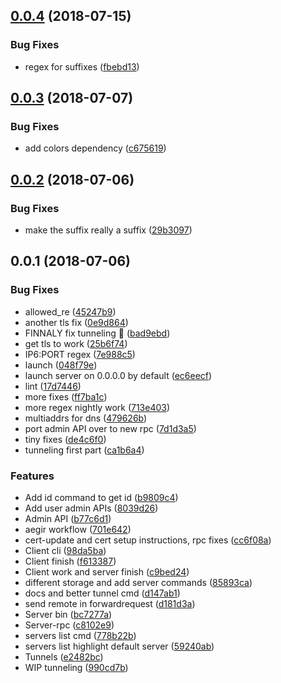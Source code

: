 <a name="0.0.4"></a>
## [0.0.4](https://github.com/mkg20001/peertunnel/compare/v0.0.3...v0.0.4) (2018-07-15)


### Bug Fixes

* regex for suffixes ([fbebd13](https://github.com/mkg20001/peertunnel/commit/fbebd13))



<a name="0.0.3"></a>
## [0.0.3](https://github.com/mkg20001/peertunnel/compare/v0.0.2...v0.0.3) (2018-07-07)


### Bug Fixes

* add colors dependency ([c675619](https://github.com/mkg20001/peertunnel/commit/c675619))



<a name="0.0.2"></a>
## [0.0.2](https://github.com/mkg20001/peertunnel/compare/v0.0.1...v0.0.2) (2018-07-06)


### Bug Fixes

* make the suffix really a suffix ([29b3097](https://github.com/mkg20001/peertunnel/commit/29b3097))



<a name="0.0.1"></a>
## 0.0.1 (2018-07-06)


### Bug Fixes

* allowed_re ([45247b9](https://github.com/mkg20001/peertunnel/commit/45247b9))
* another tls fix ([0e9d864](https://github.com/mkg20001/peertunnel/commit/0e9d864))
* FINNALY fix tunneling :tada: ([bad9ebd](https://github.com/mkg20001/peertunnel/commit/bad9ebd))
* get tls to work ([25b6f74](https://github.com/mkg20001/peertunnel/commit/25b6f74))
* IP6:PORT regex ([7e988c5](https://github.com/mkg20001/peertunnel/commit/7e988c5))
* launch ([048f79e](https://github.com/mkg20001/peertunnel/commit/048f79e))
* launch server on 0.0.0.0 by default ([ec6eecf](https://github.com/mkg20001/peertunnel/commit/ec6eecf))
* lint ([17d7446](https://github.com/mkg20001/peertunnel/commit/17d7446))
* more fixes ([ff7ba1c](https://github.com/mkg20001/peertunnel/commit/ff7ba1c))
* more regex nightly work ([713e403](https://github.com/mkg20001/peertunnel/commit/713e403))
* multiaddrs for dns ([479626b](https://github.com/mkg20001/peertunnel/commit/479626b))
* port admin API over to new rpc ([7d1d3a5](https://github.com/mkg20001/peertunnel/commit/7d1d3a5))
* tiny fixes ([de4c6f0](https://github.com/mkg20001/peertunnel/commit/de4c6f0))
* tunneling first part ([ca1b6a4](https://github.com/mkg20001/peertunnel/commit/ca1b6a4))


### Features

* Add id command to get id ([b9809c4](https://github.com/mkg20001/peertunnel/commit/b9809c4))
* Add user admin APIs ([8039d26](https://github.com/mkg20001/peertunnel/commit/8039d26))
* Admin API ([b77c6d1](https://github.com/mkg20001/peertunnel/commit/b77c6d1))
* aegir workflow ([701e642](https://github.com/mkg20001/peertunnel/commit/701e642))
* cert-update and cert setup instructions, rpc fixes ([cc6f08a](https://github.com/mkg20001/peertunnel/commit/cc6f08a))
* Client cli ([98da5ba](https://github.com/mkg20001/peertunnel/commit/98da5ba))
* Client finish ([f613387](https://github.com/mkg20001/peertunnel/commit/f613387))
* Client work and server finish ([c9bed24](https://github.com/mkg20001/peertunnel/commit/c9bed24))
* different storage and add server commands ([85893ca](https://github.com/mkg20001/peertunnel/commit/85893ca))
* docs and better tunnel cmd ([d147ab1](https://github.com/mkg20001/peertunnel/commit/d147ab1))
* send remote in forwardrequest ([d181d3a](https://github.com/mkg20001/peertunnel/commit/d181d3a))
* Server bin ([bc7277a](https://github.com/mkg20001/peertunnel/commit/bc7277a))
* Server-rpc ([c8102e9](https://github.com/mkg20001/peertunnel/commit/c8102e9))
* servers list cmd ([778b22b](https://github.com/mkg20001/peertunnel/commit/778b22b))
* servers list highlight default server ([59240ab](https://github.com/mkg20001/peertunnel/commit/59240ab))
* Tunnels ([e2482bc](https://github.com/mkg20001/peertunnel/commit/e2482bc))
* WIP tunneling ([990cd7b](https://github.com/mkg20001/peertunnel/commit/990cd7b))



